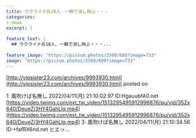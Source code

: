 ```yaml
---
title: ウクライナ兵18人、一瞬で消し飛ぶ・・・
categories:
- news
excerpt: |
  
feature_text: |
  ## ウクライナ兵18人、一瞬で消し飛ぶ・・・...
  
feature_image: "https://picsum.photos/2560/600?image=733"
image: "https://picsum.photos/2560/600?image=733"
---
```


[http://vipsister23.com/archives/9993930.html](http://vipsister23.com/archives/9993930.html)
posted on 

<!--more-->

1: 風吹けば名無し 2022/04/11(月) 21:10:02.97 ID:HgauubfA0.net [https://video.twimg.com/ext_tw_video/1513295495912996876/pu/vid/352x640/DeueZj3HY4GahLlq.mp4](https://video.twimg.com/ext_tw_video/1513295495912996876/pu/vid/352x640/DeueZj3HY4GahLlq.mp4) 3: 風吹けば名無し 2022/04/11(月) 21:10:34.56 ID:+fafRX6nd.net ヒエッ…
